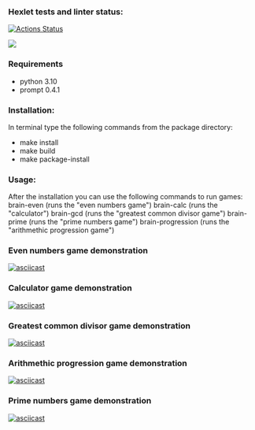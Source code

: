 ### Hexlet tests and linter status:
[![Actions Status](https://github.com/zwg3/python-project-49/workflows/hexlet-check/badge.svg)](https://github.com/zwg3/python-project-49/actions)

<a href="https://codeclimate.com/github/zwg3/python-project-49/maintainability"><img src="https://api.codeclimate.com/v1/badges/4c54ad22338cf823bbf3/maintainability" /></a>

### Requirements
- python 3.10
- prompt 0.4.1

### Installation:
In terminal type the following commands from the package directory:
- make install
- make build
- make package-install

### Usage:
After the installation you can use the following commands to run games:
brain-even (runs the "even numbers game")
brain-calc (runs the "calculator")
brain-gcd (runs the "greatest common divisor game")
brain-prime (runs the "prime numbers game")
brain-progression (runs the "arithmethic progression game")


### Even numbers game demonstration
[![asciicast](https://asciinema.org/a/H4N5wUxO8uQDPiNLLAIXI86L3.svg)](https://asciinema.org/a/H4N5wUxO8uQDPiNLLAIXI86L3)

### Calculator game demonstration
[![asciicast](https://asciinema.org/a/G5L4LfbdR3TTutdTm3vsRLcif.svg)](https://asciinema.org/a/G5L4LfbdR3TTutdTm3vsRLcif)

### Greatest common divisor game demonstration
[![asciicast](https://asciinema.org/a/Zcda5WmT3bmmGHB7dAuHJXxxo.svg)](https://asciinema.org/a/Zcda5WmT3bmmGHB7dAuHJXxxo)

### Arithmethic progression game demonstration
[![asciicast](https://asciinema.org/a/KqL9hZVEoKa15hEyfZyI5UhMx.svg)](https://asciinema.org/a/KqL9hZVEoKa15hEyfZyI5UhMx)

### Prime numbers game demonstration
[![asciicast](https://asciinema.org/a/KqL9hZVEoKa15hEyfZyI5UhMx.svg)](https://asciinema.org/a/KqL9hZVEoKa15hEyfZyI5UhMx)

